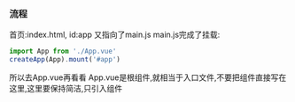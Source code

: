 ### 流程
首页:index.html, id:app
又指向了main.js
main.js完成了挂载:
```js
import App from './App.vue'
createApp(App).mount('#app')
```
所以去App.vue再看看
App.vue是根组件,就相当于入口文件,不要把组件直接写在这里,这里要保持简洁,只引入组件
<script type="module" src="/src/main.js"></script>
